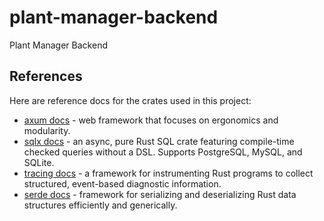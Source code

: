 # plant-manager-backend

Plant Manager Backend

## References

Here are reference docs for the crates used in this project:

- [axum docs](https://docs.rs/axum/latest/axum/) - web framework that focuses on ergonomics and modularity.
- [sqlx docs](https://docs.rs/sqlx/latest/sqlx/) - an async, pure Rust SQL crate featuring compile-time checked
  queries without a DSL. Supports PostgreSQL, MySQL, and SQLite.
- [tracing docs](https://docs.rs/tracing/latest/tracing/) - a framework for instrumenting Rust programs to collect
  structured, event-based diagnostic information.
- [serde docs](https://docs.rs/serde/latest/serde/) - framework for serializing and deserializing Rust data
  structures efficiently and generically.
